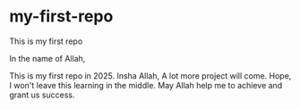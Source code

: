 # my-first-repo
This is my first repo

In the name of Allah,

This is my first repo in 2025. Insha Allah, A lot more project will come.
Hope, I won't leave this learning in the middle. May Allah help me to achieve and
grant us success.
